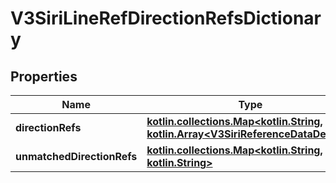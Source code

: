 # V3SiriLineRefDirectionRefsDictionary

## Properties
Name | Type | Description | Notes
------------ | ------------- | ------------- | -------------
**directionRefs** | [**kotlin.collections.Map&lt;kotlin.String, kotlin.Array&lt;V3SiriReferenceDataDetail&gt;&gt;**](.md) |  |  [optional]
**unmatchedDirectionRefs** | [**kotlin.collections.Map&lt;kotlin.String, kotlin.String&gt;**](.md) |  |  [optional]
